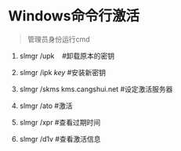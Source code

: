 # Windows命令行激活

> 管理员身份运行cmd

1. slmgr /upk    #卸载原本的密钥

2. slmgr /ipk *key* #安装新密钥

3. slmgr /skms kms.cangshui.net #设定激活服务器

4. slmgr /ato #激活

5. slmgr /xpr #查看过期时间

6. slmgr /d1v #查看激活信息

